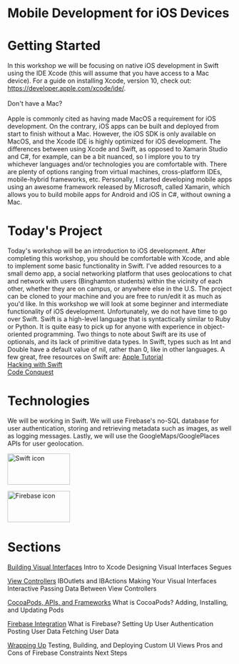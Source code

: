 # Mobile Development for iOS Devices


# Getting Started

In this workshop we will be focusing on native iOS development in Swift using the IDE Xcode (this will assume that you have access to a Mac device). For a guide on installing Xcode, version 10, check out: https://developer.apple.com/xcode/ide/.
<br /> <br />
Don't have a Mac? <br /> <br />
  Apple is commonly cited as having made MacOS a requirement for iOS development. On the contrary, iOS apps can be built and deployed from start to finish without a Mac. However, the iOS SDK is only available on MacOS, and the Xcode IDE is highly optimized for iOS development. The differences between using Xcode and Swift, as opposed to Xamarin Studio and C#, for example, can be a bit nuanced, so I implore you to try whichever languages and/or technologies you are comfortable with. There are plenty of options ranging from virtual machines, cross-platform IDEs, mobile-hybrid frameworks, etc. Personally, I started developing mobile apps using an awesome framework released by Microsoft, called Xamarin, which allows you to build mobile apps for Android and iOS in C#, without owning a Mac.


# Today's Project

Today's workshop will be an introduction to iOS development. After completing this workshop, you should be comfortable with Xcode, and able to implement some basic functionality in Swift. I've added resources to a small demo app, a social networking platform that uses geolocations to chat and network with users (Binghamton students) within the vicinity of each other, whether they are on campus, or anywhere else in the U.S. The project can be cloned to your machine and you are free to run/edit it as much as you'd like. In this workshop we will look at some beginner and intermediate functionality of iOS development. Unfortunately, we do not have time to go over Swift. Swift is a high-level language that is syntactically similar to Ruby or Python. It is quite easy to pick up for anyone with experience in object-oriented programming. Two things to note about Swift are its use of optionals, and its lack of primitive data types. In Swift, types such as Int and Double have a default value of nil, rather than 0, like in other languages. A few great, free resources on Swift are:
  <a href="https://swifteducation.github.io/teaching_app_development_with_swift/">Apple Tutorial</a> <br />
  <a href="https://www.hackingwithswift.com/read/0/overview">Hacking with Swift</a> <br />
  <a href="https://www.codeconquest.com/tutorials/swift/">Code Conquest</a> <br />

# Technologies

We will be working in Swift. We will use Firebase's no-SQL database for user authentication, storing and retrieving metadata such as images, as well as logging messages. Lastly, we will use the GoogleMaps/GooglePlaces APIs for user geolocation.

<img src="https://cdn2.macworld.co.uk/cmsdata/features/3597812/how-to-learn-swift-4_thumb800.jpg"
     alt="Swift icon"
     height="70" width="140" />

<img src="https://firebase.google.com/images/brand-guidelines/logo-standard.png"
     alt="Firebase icon"
     height="70" width="140" />


# Sections


<a href="Visual-Interfaces.md">Building Visual Interfaces</a>
  Intro to Xcode
  Designing Visual Interfaces
  Segues


<a href="ViewControllers.md">View Controllers</a>
  IBOutlets and IBActions
  Making Your Visual Interfaces Interactive
  Passing Data Between View Controllers


<a href="Frameworks.md">CocoaPods, APIs, and Frameworks</a>
  What is CocoaPods?
  Adding, Installing, and Updating Pods

<a href="Firebase.md">Firebase Integration</a>
  What is Firebase?
  Setting Up
  User Authentication
  Posting User Data
  Fetching User Data

<a href="Conclusion.md">Wrapping Up</a>
  Testing, Building, and Deploying
  Custom UI Views
  Pros and Cons of Firebase
  Constraints
  Next Steps
